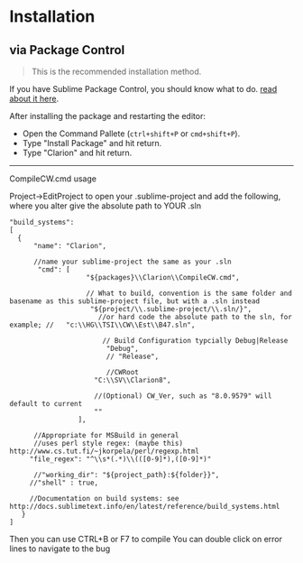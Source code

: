# Installation

## via Package Control

> This is the recommended installation method.

If you have Sublime Package Control, you should know what to do. [read about it here](http://wbond.net/sublime_packages/package_control).

After installing the package and restarting the editor:

* Open the Command Pallete (`ctrl+shift+P` or `cmd+shift+P`).
* Type "Install Package" and hit return.
* Type "Clarion" and hit return.

------------------------
CompileCW.cmd usage

Project->EditProject to open your  <projName>.sublime-project
and add the following, where you alter give the absolute path to YOUR .sln

	"build_systems":
	[
	  {
	      "name": "Clarion",                                   

	      //name your sublime-project the same as your .sln
	       "cmd": [ 
	       			   "${packages}\\Clarion\\CompileCW.cmd", 

	       			   // What to build, convention is the same folder and basename as this sublime-project file, but with a .sln instead
			            "${project/\\.sublime-project/\\.sln/}",
					      //or hard code the absolute path to the sln, for example; //   "c:\\HG\\TSI\\CW\\Est\\B47.sln",

					       // Build Configuration typcially Debug|Release  
				 			"Debug",
							// "Release",

							//CWRoot			            	
				         "C:\\SV\\Clarion8", 	

				         //(Optional) CW_Ver, such as "8.0.9579" will default to current
				         "" 						
			         ],

	      //Appropriate for MSBuild in general
	      //uses perl style regex: (maybe this) http://www.cs.tut.fi/~jkorpela/perl/regexp.html
         "file_regex": "^\\s*(.*)\\(([0-9]*),([0-9]*)" 
	      
	      //"working_dir": "${project_path}:${folder}}",
         //"shell" : true,

         //Documentation on build systems: see http://docs.sublimetext.info/en/latest/reference/build_systems.html           
	   }
	]

Then you can use CTRL+B or F7 to compile
You can double click on error lines to navigate to the bug
